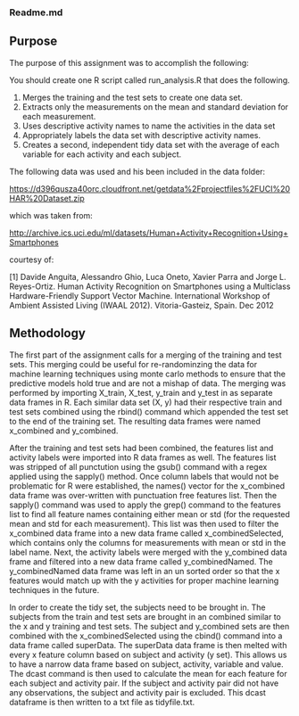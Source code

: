 ### Readme.md

## Purpose
The purpose of this assignment was to accomplish the following:

You should create one R script called run_analysis.R that does the following. 

1.  Merges the training and the test sets to create one data set.
2.  Extracts only the measurements on the mean and standard deviation for each measurement. 
3.  Uses descriptive activity names to name the activities in the data set
4.  Appropriately labels the data set with descriptive activity names. 
5.  Creates a second, independent tidy data set with the average of each variable for each activity and each subject. 

The following data was used and his been included in the data folder:

https://d396qusza40orc.cloudfront.net/getdata%2Fprojectfiles%2FUCI%20HAR%20Dataset.zip 

which was taken from:

http://archive.ics.uci.edu/ml/datasets/Human+Activity+Recognition+Using+Smartphones 

courtesy of:

[1] Davide Anguita, Alessandro Ghio, Luca Oneto, Xavier Parra and Jorge L. Reyes-Ortiz. Human Activity Recognition on Smartphones using a Multiclass Hardware-Friendly Support Vector Machine. International Workshop of Ambient Assisted Living (IWAAL 2012). Vitoria-Gasteiz, Spain. Dec 2012

## Methodology
The first part of the assignment calls for a merging of the training and test sets.  This merging could be useful for re-randominzing the data for machine learning techniques using monte carlo methods to ensure that the predictive models hold true and are not a mishap of data.  The merging was performed by importing X_train, X_test, y_train and y_test in as separate data frames in R.  Each similar data set (X, y) had their respective train and test sets combined using the rbind() command which appended the test set to the end of the training set.  The resulting data frames were named x_combined and y_combined.

After the training and test sets had been combined, the features list and activity labels were imported into R data frames as well.  The features list was stripped of all punctution using the gsub() command with a regex applied using the sapply() method.  Once column labels that would not be problematic for R were established, the names() vector for the x_combined data frame was over-written with punctuation free features list.  Then the sapply() command was used to apply the grep() command to the features list to find all feature names containing either mean or std (for the requested mean and std for each measurement).  This list was then used to filter the x_combined data frame into a new data frame called x_combinedSelected, which contains only the columns for measurements with mean or std in the label name.  Next, the activity labels were merged with the y_combined data frame and filtered into a new data frame called y_combinedNamed.  The y_combinedNamed data frame was left in an un sorted order so that the x features would match up with the y activities for proper machine learning techniques in the future.  

In order to create the tidy set, the subjects need to be brought in.  The subjects from the train and test sets are brought in an combined similar to the x and y training and test sets.  The subject and y_combined sets are then combined with the x_combinedSelected using the cbind() command into a data frame called superData.  The superData data frame is then melted with every x feature column based on subject and activity (y set).  This allows us to have a narrow data frame based on subject, activity, variable and value.  The dcast command is then used to calculate the mean for each feature for each subject and activity pair.  If the subject and activity pair did not have any observations, the subject and activity pair is excluded.  This dcast dataframe is then written to a txt file as tidyfile.txt.
